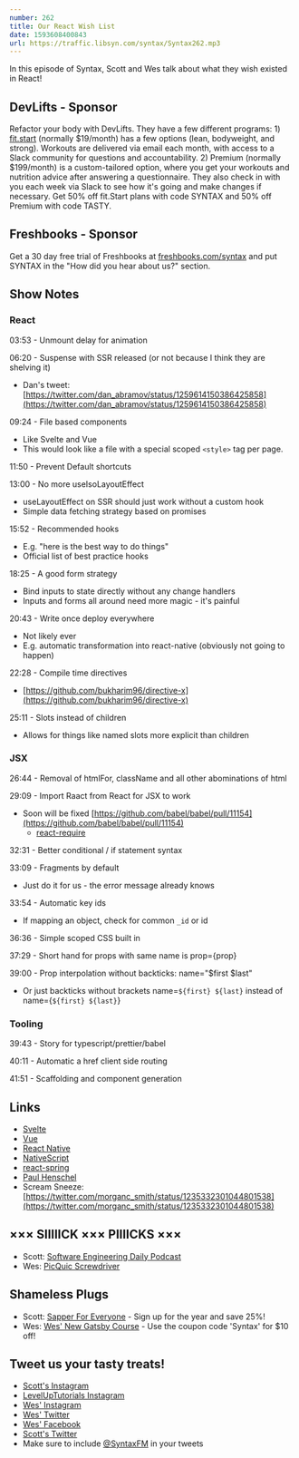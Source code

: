 ```yaml
---
number: 262
title: Our React Wish List
date: 1593608400843
url: https://traffic.libsyn.com/syntax/Syntax262.mp3
---
```


In this episode of Syntax, Scott and Wes talk about what they wish existed in React!

## DevLifts - Sponsor
Refactor your body with DevLifts. They have a few different programs: 1) [fit.start](https://devlifts.io/join/fitstart) (normally $19/month) has a few options (lean, bodyweight, and strong). Workouts are delivered via email each month, with access to a Slack community for questions and accountability. 2) Premium (normally $199/month) is a custom-tailored option, where you get your workouts and nutrition advice after answering a questionnaire. They also check in with you each week via Slack to see how it's going and make changes if necessary. Get 50% off fit.Start plans with code SYNTAX and 50% off Premium with code TASTY.

## Freshbooks - Sponsor
Get a 30 day free trial of Freshbooks at [freshbooks.com/syntax](https://freshbooks.com/syntax) and put SYNTAX in the "How did you hear about us?" section.

## Show Notes

### React

03:53 - Unmount delay for animation

06:20 - Suspense with SSR released (or not because I think they are shelving it)

* Dan's tweet: [https://twitter.com/dan_abramov/status/1259614150386425858](https://twitter.com/dan_abramov/status/1259614150386425858)

09:24 - File based components

* Like Svelte and Vue
* This would look like a file with a special scoped `<style>` tag per page.

11:50 - Prevent Default shortcuts

13:00 - No more useIsoLayoutEffect

* useLayoutEffect on SSR should just work without a custom hook
* Simple data fetching strategy based on promises

15:52 - Recommended hooks

* E.g. "here is the best way to do things"
* Official list of best practice hooks

18:25 - A good form strategy

* Bind inputs to state directly without any change handlers
* Inputs and forms all around need more magic - it's painful

20:43 - Write once deploy everywhere

* Not likely ever
* E.g. automatic transformation into react-native (obviously not going to happen)

22:28 - Compile time directives

* [https://github.com/bukharim96/directive-x](https://github.com/bukharim96/directive-x)

25:11 - Slots instead of children

* Allows for things like named slots more explicit than children

### JSX

26:44 - Removal of htmlFor, className and all other abominations of html

29:09 - Import Raact from React for JSX to work

* Soon will be fixed [https://github.com/babel/babel/pull/11154](https://github.com/babel/babel/pull/11154)
  * [react-require](https://www.npmjs.com/package/babel-plugin-react-require)

32:31 - Better conditional / if statement syntax

33:09 - Fragments by default

* Just do it for us - the error message already knows

33:54 - Automatic key ids

* If mapping an object, check for common `_id` or id

36:36 - Simple scoped CSS built in

37:29 - Short hand for props with same name is prop={prop}

39:00 - Prop interpolation without backticks: name="$first $last"

* Or just backticks without brackets name=`${first} ${last}` instead of name={`${first} ${last}`}

### Tooling

39:43 - Story for typescript/prettier/babel

40:11 - Automatic a href client side routing

41:51 - Scaffolding and component generation

## Links
* [Svelte](https://svelte.dev/)
* [Vue](https://vuejs.org/)
* [React Native](https://reactnative.dev/)
* [NativeScript](https://nativescript.org/)
* [react-spring](https://www.react-spring.io/)
* [Paul Henschel](https://twitter.com/0xca0a)
* Scream Sneeze: [https://twitter.com/morganc_smith/status/1235332301044801538](https://twitter.com/morganc_smith/status/1235332301044801538)

## ××× SIIIIICK ××× PIIIICKS ×××
* Scott: [Software Engineering Daily Podcast](https://softwareengineeringdaily.com/)
* Wes: [PicQuic Screwdriver](https://amzn.to/2MEQiC7)

## Shameless Plugs
* Scott: [Sapper For Everyone](https://www.leveluptutorials.com/pro) - Sign up for the year and save 25%!
* Wes: [Wes' New Gatsby Course](https://wesbos.com/courses/) - Use the coupon code 'Syntax' for $10 off!

## Tweet us your tasty treats!
* [Scott's Instagram](https://www.instagram.com/stolinski/)
* [LevelUpTutorials Instagram](https://www.instagram.com/LevelUpTutorials/)
* [Wes' Instagram](https://www.instagram.com/wesbos/)
* [Wes' Twitter](https://twitter.com/wesbos)
* [Wes' Facebook](https://www.facebook.com/wesbos.developer)
* [Scott's Twitter](https://twitter.com/stolinski)
* Make sure to include [@SyntaxFM](https://twitter.com/SyntaxFM) in your tweets